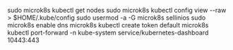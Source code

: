 sudo microk8s kubectl get nodes
sudo microk8s kubectl config view --raw > $HOME/.kube/config
sudo usermod -a -G microk8s sellinios
sudo microk8s enable dns
microk8s kubectl create token default
microk8s kubectl port-forward -n kube-system service/kubernetes-dashboard 10443:443
